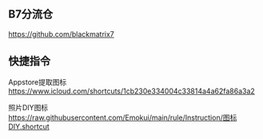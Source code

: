 
## B7分流仓 ##

https://github.com/blackmatrix7

## 快捷指令 ##


Appstore提取图标
https://www.icloud.com/shortcuts/1cb230e334004c33814a4a62fa86a3a2

照片DIY图标
https://raw.githubusercontent.com/Emokui/main/rule/Instruction/图标DIY.shortcut
